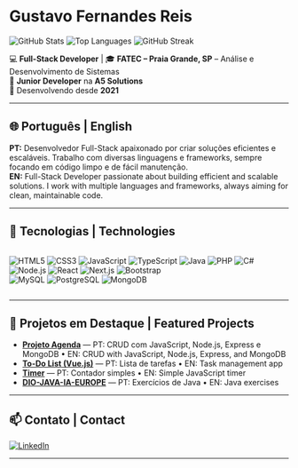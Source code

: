 # Gustavo Fernandes Reis

![GitHub Stats](https://github-readme-stats.vercel.app/api?username=gureispt&show_icons=true&theme=tokyonight&hide_border=true&count_private=true)
![Top Languages](https://github-readme-stats.vercel.app/api/top-langs/?username=gureispt&layout=compact&theme=tokyonight&hide_border=true)
![GitHub Streak](https://streak-stats.demolab.com?user=gureispt&theme=tokyonight&hide_border=true)

💻 **Full-Stack Developer** | 🎓 **FATEC – Praia Grande, SP** – Análise e Desenvolvimento de Sistemas  
🚀 **Junior Developer** na **A5 Solutions**  
📅 Desenvolvendo desde **2021**

---

## 🌐 Português | English

**PT:** Desenvolvedor Full-Stack apaixonado por criar soluções eficientes e escaláveis. Trabalho com diversas linguagens e frameworks, sempre focando em código limpo e de fácil manutenção.  
**EN:** Full-Stack Developer passionate about building efficient and scalable solutions. I work with multiple languages and frameworks, always aiming for clean, maintainable code.

---

## 🚀 Tecnologias | Technologies

<div style="display: flex; flex-wrap: wrap; gap: 8px;">
  
![HTML5](https://img.shields.io/badge/HTML5-E34F26?logo=html5&logoColor=fff)
![CSS3](https://img.shields.io/badge/CSS3-1572B6?logo=css3&logoColor=fff)
![JavaScript](https://img.shields.io/badge/JavaScript-F7DF1E?logo=javascript&logoColor=000)
![TypeScript](https://img.shields.io/badge/TypeScript-3178C6?logo=typescript&logoColor=fff)
![Java](https://img.shields.io/badge/Java-007396?logo=java&logoColor=fff)
![PHP](https://img.shields.io/badge/PHP-777BB4?logo=php&logoColor=fff)
![C#](https://img.shields.io/badge/C%23-239120?logo=c-sharp&logoColor=fff)  
![Node.js](https://img.shields.io/badge/Node.js-339933?logo=node.js&logoColor=fff)
![React](https://img.shields.io/badge/React-61DAFB?logo=react&logoColor=000)
![Next.js](https://img.shields.io/badge/Next.js-000?logo=next.js&logoColor=fff)
![Bootstrap](https://img.shields.io/badge/Bootstrap-7952B3?logo=bootstrap&logoColor=fff)  
![MySQL](https://img.shields.io/badge/MySQL-4479A1?logo=mysql&logoColor=fff)
![PostgreSQL](https://img.shields.io/badge/PostgreSQL-4169E1?logo=postgresql&logoColor=fff)
![MongoDB](https://img.shields.io/badge/MongoDB-47A248?logo=mongodb&logoColor=fff)

</div>

---

## 📌 Projetos em Destaque | Featured Projects

- [**Projeto Agenda**](https://github.com/gureispt/Projeto-Agenda) — PT: CRUD com JavaScript, Node.js, Express e MongoDB • EN: CRUD with JavaScript, Node.js, Express, and MongoDB  
- [**To-Do List (Vue.js)**](https://github.com/gureispt/To_Do_List) — PT: Lista de tarefas • EN: Task management app  
- [**Timer**](https://github.com/gureispt/Timer) — PT: Contador simples • EN: Simple JavaScript timer  
- [**DIO-JAVA-IA-EUROPE**](https://github.com/gureispt/DIO-JAVA-IA-EUROPE) — PT: Exercícios de Java • EN: Java exercises  

---

## 📫 Contato | Contact

[![LinkedIn](https://img.shields.io/badge/-LinkedIn-0A66C2?logo=linkedin&logoColor=fff)](https://www.linkedin.com/in/gustavo-fernandes-reis-91742a226/)  

---

